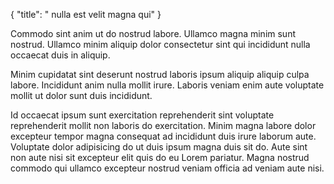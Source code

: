 {
  "title": " nulla est velit magna qui"
}

Commodo sint anim ut do nostrud labore. Ullamco magna minim sunt nostrud. Ullamco minim aliquip dolor consectetur sint qui incididunt nulla occaecat duis in aliquip.

Minim cupidatat sint deserunt nostrud laboris ipsum aliquip aliquip culpa labore. Incididunt anim nulla mollit irure. Laboris veniam enim aute voluptate mollit ut dolor sunt duis incididunt.

Id occaecat ipsum sunt exercitation reprehenderit sint voluptate reprehenderit mollit non laboris do exercitation. Minim magna labore dolor excepteur tempor magna consequat ad incididunt duis irure laborum aute. Voluptate dolor adipisicing do ut duis ipsum magna duis sit do. Aute sint non aute nisi sit excepteur elit quis do eu Lorem pariatur. Magna nostrud commodo qui ullamco excepteur nostrud veniam officia ad veniam aute nisi.